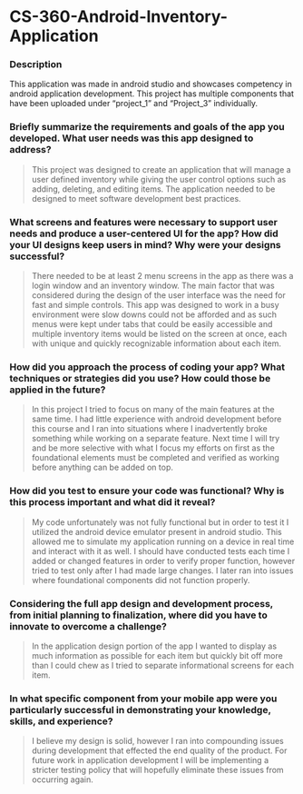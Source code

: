 # CS-360-Android-Inventory-Application

### Description
This application was made in android studio and showcases competency in android application development. This project has multiple components that have been uploaded under “project_1” and “Project_3” individually.


### Briefly summarize the requirements and goals of the app you developed. What user needs was this app designed to address?
>This project was designed to create an application that will manage a user defined inventory while giving the user control options such as adding, deleting, and editing items. The application needed to be designed to meet software development best practices.

### What screens and features were necessary to support user needs and produce a user-centered UI for the app? How did your UI designs keep users in mind? Why were your designs successful?
>There needed to be at least 2 menu screens in the app as there was a login window and an inventory window. The main factor that was considered during the design of the user interface was the need for fast and simple controls. This app was designed to work in a busy environment were slow downs could not be afforded and as such menus were kept under tabs that could be easily accessible and multiple inventory items would be listed on the screen at once, each with unique and quickly recognizable information about each item.

### How did you approach the process of coding your app? What techniques or strategies did you use? How could those be applied in the future?
>In this project I tried to focus on many of the main features at the same time. I had little experience with android development before this course and I ran into situations where I inadvertently broke something while working on a separate feature. Next time I will try and be more selective with what I focus my efforts on first as the foundational elements must be completed and verified as working before anything can be added on top.

### How did you test to ensure your code was functional? Why is this process important and what did it reveal?
>My code unfortunately was not fully functional but in order to test it I utilized the android device emulator present in android studio. This allowed me to simulate my application running on a device in real time and interact with it as well. I should have conducted tests each time I added or changed features in order to verify proper function, however tried to test only after I had made large changes. I later ran into issues where foundational components did not function properly. 

### Considering the full app design and development process, from initial planning to finalization, where did you have to innovate to overcome a challenge?
>In the application design portion of the app I wanted to display as much information as possible for each item but quickly bit off more than I could chew as I tried to separate informational screens for each item.
 
### In what specific component from your mobile app were you particularly successful in demonstrating your knowledge, skills, and experience?
>I believe my design is solid, however I ran into compounding issues during development that effected the end quality of the product. For future work in application development I will be implementing a stricter testing policy that will hopefully eliminate these issues from occurring again.
